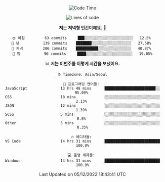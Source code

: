 <div align="center">

<br />

 <!--START_SECTION:waka-->
![Code Time](http://img.shields.io/badge/Code%20Time-156%20hrs%204%20mins-blue)

![Lines of code](https://img.shields.io/badge/%EC%A0%80%EB%8A%94%20%EC%97%AC%ED%83%9C%EA%B9%8C%EC%A7%80%20-240%20Thousand%20%EC%A4%84%EC%9D%98%20%EC%BD%94%EB%93%9C%EB%A5%BC%20%EC%9E%91%EC%84%B1%ED%96%88%EC%96%B4%EC%9A%94.-blue)

**저는 저녁형 인간이에요. 🦉** 

```text
🌞 아침         63 commits     ███░░░░░░░░░░░░░░░░░░░░░░   12.5% 
🌆 낮　         139 commits    ███████░░░░░░░░░░░░░░░░░░   27.58% 
🌃 저녁         206 commits    ██████████░░░░░░░░░░░░░░░   40.87% 
🌙 밤　         96 commits     ████░░░░░░░░░░░░░░░░░░░░░   19.05%

```


📊 **저는 이번주를 이렇게 시간을 보냈어요.** 

```text
⌚︎ Timezone: Asia/Seoul

💬 프로그래밍 언어들: 
JavaScript               13 hrs 48 mins      ███████████████████████░░   95.09% 
CSS                      18 mins             ░░░░░░░░░░░░░░░░░░░░░░░░░   2.13% 
JSON                     12 mins             ░░░░░░░░░░░░░░░░░░░░░░░░░   1.39% 
SCSS                     5 mins              ░░░░░░░░░░░░░░░░░░░░░░░░░   0.6% 
Other                    3 mins              ░░░░░░░░░░░░░░░░░░░░░░░░░   0.35%

🔥 에디터들: 
VS Code                  14 hrs 31 mins      █████████████████████████   100.0%

💻 운영 체제들: 
Windows                  14 hrs 31 mins      █████████████████████████   100.0%

```


 Last Updated on 05/12/2022 18:43:41 UTC
<!--END_SECTION:waka-->

</div>
